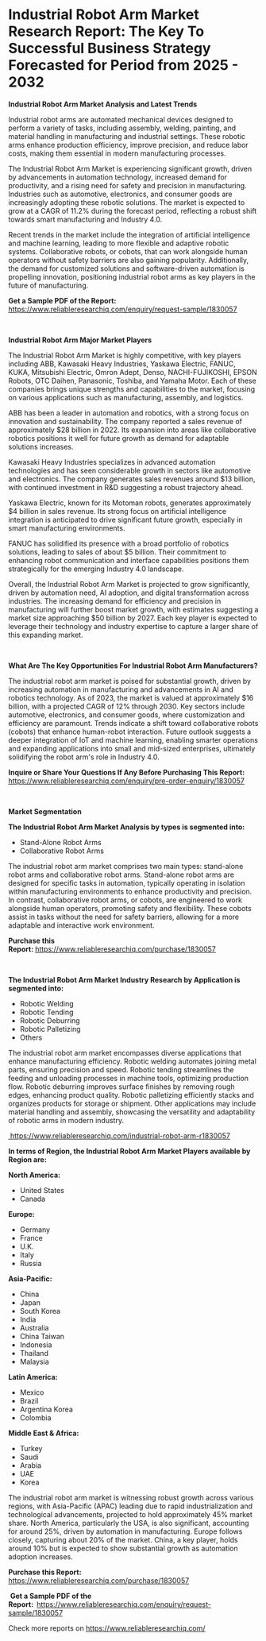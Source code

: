 <p><h1>Industrial Robot Arm Market Research Report: The Key To Successful Business Strategy Forecasted for Period from 2025 - 2032</h1></p><p><strong>Industrial Robot Arm Market Analysis and Latest Trends</strong></p>
<p><p>Industrial robot arms are automated mechanical devices designed to perform a variety of tasks, including assembly, welding, painting, and material handling in manufacturing and industrial settings. These robotic arms enhance production efficiency, improve precision, and reduce labor costs, making them essential in modern manufacturing processes. </p><p>The Industrial Robot Arm Market is experiencing significant growth, driven by advancements in automation technology, increased demand for productivity, and a rising need for safety and precision in manufacturing. Industries such as automotive, electronics, and consumer goods are increasingly adopting these robotic solutions. The market is expected to grow at a CAGR of 11.2% during the forecast period, reflecting a robust shift towards smart manufacturing and Industry 4.0.</p><p>Recent trends in the market include the integration of artificial intelligence and machine learning, leading to more flexible and adaptive robotic systems. Collaborative robots, or cobots, that can work alongside human operators without safety barriers are also gaining popularity. Additionally, the demand for customized solutions and software-driven automation is propelling innovation, positioning industrial robot arms as key players in the future of manufacturing.</p></p>
<p><strong>Get a Sample PDF of the Report:&nbsp;</strong> <a href="https://www.reliableresearchiq.com/enquiry/request-sample/1830057?utm_campaign=3279&utm_medium=2&utm_source=Github&utm_content=ia&utm_term=10042025&utm_id=industrial-robot-arm">https://www.reliableresearchiq.com/enquiry/request-sample/1830057</a></p>
<p>&nbsp;</p>
<p><strong>Industrial Robot Arm Major Market Players</strong></p>
<p><p>The Industrial Robot Arm Market is highly competitive, with key players including ABB, Kawasaki Heavy Industries, Yaskawa Electric, FANUC, KUKA, Mitsubishi Electric, Omron Adept, Denso, NACHI-FUJIKOSHI, EPSON Robots, OTC Daihen, Panasonic, Toshiba, and Yamaha Motor. Each of these companies brings unique strengths and capabilities to the market, focusing on various applications such as manufacturing, assembly, and logistics.</p><p>ABB has been a leader in automation and robotics, with a strong focus on innovation and sustainability. The company reported a sales revenue of approximately $28 billion in 2022. Its expansion into areas like collaborative robotics positions it well for future growth as demand for adaptable solutions increases.</p><p>Kawasaki Heavy Industries specializes in advanced automation technologies and has seen considerable growth in sectors like automotive and electronics. The company generates sales revenues around $13 billion, with continued investment in R&D suggesting a robust trajectory ahead.</p><p>Yaskawa Electric, known for its Motoman robots, generates approximately $4 billion in sales revenue. Its strong focus on artificial intelligence integration is anticipated to drive significant future growth, especially in smart manufacturing environments.</p><p>FANUC has solidified its presence with a broad portfolio of robotics solutions, leading to sales of about $5 billion. Their commitment to enhancing robot communication and interface capabilities positions them strategically for the emerging Industry 4.0 landscape.</p><p>Overall, the Industrial Robot Arm Market is projected to grow significantly, driven by automation need, AI adoption, and digital transformation across industries. The increasing demand for efficiency and precision in manufacturing will further boost market growth, with estimates suggesting a market size approaching $50 billion by 2027. Each key player is expected to leverage their technology and industry expertise to capture a larger share of this expanding market.</p></p>
<p>&nbsp;</p>
<p><strong>What Are The Key Opportunities For Industrial Robot Arm Manufacturers?</strong></p>
<p><p>The industrial robot arm market is poised for substantial growth, driven by increasing automation in manufacturing and advancements in AI and robotics technology. As of 2023, the market is valued at approximately $16 billion, with a projected CAGR of 12% through 2030. Key sectors include automotive, electronics, and consumer goods, where customization and efficiency are paramount. Trends indicate a shift toward collaborative robots (cobots) that enhance human-robot interaction. Future outlook suggests a deeper integration of IoT and machine learning, enabling smarter operations and expanding applications into small and mid-sized enterprises, ultimately solidifying the robot arm's role in Industry 4.0.</p></p>
<p><strong>Inquire or Share Your Questions If Any Before Purchasing This Report:</strong> <a href="https://www.reliableresearchiq.com/enquiry/pre-order-enquiry/1830057?utm_campaign=3279&utm_medium=2&utm_source=Github&utm_content=ia&utm_term=10042025&utm_id=industrial-robot-arm">https://www.reliableresearchiq.com/enquiry/pre-order-enquiry/1830057</a></p>
<p>&nbsp;</p>
<p><strong>Market Segmentation</strong></p>
<p><strong>The Industrial Robot Arm Market Analysis by types is segmented into:</strong></p>
<p><ul><li>Stand-Alone Robot Arms</li><li>Collaborative Robot Arms</li></ul></p>
<p><p>The industrial robot arm market comprises two main types: stand-alone robot arms and collaborative robot arms. Stand-alone robot arms are designed for specific tasks in automation, typically operating in isolation within manufacturing environments to enhance productivity and precision. In contrast, collaborative robot arms, or cobots, are engineered to work alongside human operators, promoting safety and flexibility. These cobots assist in tasks without the need for safety barriers, allowing for a more adaptable and interactive work environment.</p></p>
<p><strong>Purchase this Report:&nbsp;</strong><a href="https://www.reliableresearchiq.com/purchase/1830057?utm_campaign=3279&utm_medium=2&utm_source=Github&utm_content=ia&utm_term=10042025&utm_id=industrial-robot-arm">https://www.reliableresearchiq.com/purchase/1830057</a></p>
<p>&nbsp;</p>
<p><strong>The Industrial Robot Arm Market Industry Research by Application is segmented into:</strong></p>
<p><ul><li>Robotic Welding</li><li>Robotic Tending</li><li>Robotic Deburring</li><li>Robotic Palletizing</li><li>Others</li></ul></p>
<p><p>The industrial robot arm market encompasses diverse applications that enhance manufacturing efficiency. Robotic welding automates joining metal parts, ensuring precision and speed. Robotic tending streamlines the feeding and unloading processes in machine tools, optimizing production flow. Robotic deburring improves surface finishes by removing rough edges, enhancing product quality. Robotic palletizing efficiently stacks and organizes products for storage or shipment. Other applications may include material handling and assembly, showcasing the versatility and adaptability of robotic arms in modern industry.</p></p>
<p><a href="https://www.reliableresearchiq.com/industrial-robot-arm-r1830057?utm_campaign=3279&utm_medium=2&utm_source=Github&utm_content=ia&utm_term=10042025&utm_id=industrial-robot-arm">&nbsp;https://www.reliableresearchiq.com/industrial-robot-arm-r1830057</a></p>
<p><strong>In terms of Region, the Industrial Robot Arm Market Players available by Region are:</strong></p>
<p>
    <p> <strong> North America: </strong>
        <ul>
            <li>United States</li>
            <li>Canada</li>
        </ul>
        </p> 
    <p> <strong> Europe: </strong>
        <ul>
            <li>Germany</li>
            <li>France</li>
            <li>U.K.</li>
            <li>Italy</li>
            <li>Russia</li>
        </ul>
        </p> 
    <p> <strong> Asia-Pacific: </strong>
        <ul>
            <li>China</li>
            <li>Japan</li>
            <li>South Korea</li>
            <li>India</li>
            <li>Australia</li>
            <li>China Taiwan</li>
            <li>Indonesia</li>
            <li>Thailand</li>
            <li>Malaysia</li>
        </ul>
        </p> 
    <p> <strong> Latin America: </strong>
        <ul>
            <li>Mexico</li>
            <li>Brazil</li>
            <li>Argentina Korea</li>
            <li>Colombia</li>
        </ul>
        </p> 
    <p> <strong> Middle East & Africa: </strong>
        <ul>
            <li>Turkey</li>
            <li>Saudi</li>
            <li>Arabia</li>
            <li>UAE</li>
            <li>Korea</li>
        </ul>
    </p>
    </p>
<p><p>The industrial robot arm market is witnessing robust growth across various regions, with Asia-Pacific (APAC) leading due to rapid industrialization and technological advancements, projected to hold approximately 45% market share. North America, particularly the USA, is also significant, accounting for around 25%, driven by automation in manufacturing. Europe follows closely, capturing about 20% of the market. China, a key player, holds around 10% but is expected to show substantial growth as automation adoption increases.</p></p>
<p><strong>Purchase this Report: </strong><a href="https://www.reliableresearchiq.com/purchase/1830057?utm_campaign=3279&utm_medium=2&utm_source=Github&utm_content=ia&utm_term=10042025&utm_id=industrial-robot-arm">https://www.reliableresearchiq.com/purchase/1830057</a></p>
<p>&nbsp;<strong>Get a Sample PDF of the Report:&nbsp;&nbsp;</strong><a href="https://www.reliableresearchiq.com/enquiry/request-sample/1830057?utm_campaign=3279&utm_medium=2&utm_source=Github&utm_content=ia&utm_term=10042025&utm_id=industrial-robot-arm">https://www.reliableresearchiq.com/enquiry/request-sample/1830057</a></p>
<p><strong></strong></p>
<p>Check more reports on <a href="https://www.reliableresearchiq.com/?utm_campaign=3279&utm_medium=2&utm_source=Github&utm_content=ia&utm_term=10042025&utm_id=industrial-robot-arm">https://www.reliableresearchiq.com/</a></p>